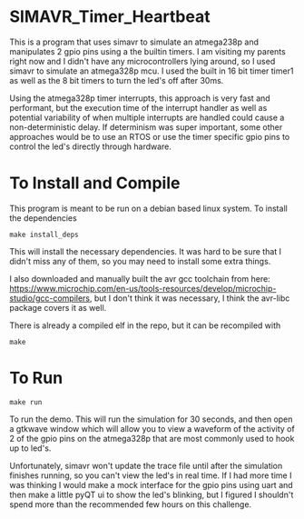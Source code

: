 # SIMAVR_Timer_Heartbeat
This is a program that uses simavr to simulate an atmega238p and manipulates 2 gpio pins using a the builtin timers. I am visiting my parents right now and I didn't have any microcontrollers lying around, so I used simavr to simulate an atmega328p mcu. I used the built in 16 bit timer timer1 as well as the 8 bit timers to turn the led's off after 30ms.

Using the atmega328p timer interrupts, this approach is very fast and performant, but the execution time of the interrupt handler as well as potential variability of when multiple interrupts are handled could cause a non-deterministic delay. If determinism was super important, some other approaches would be to use an RTOS or use the timer specific gpio pins to control the led's directly through hardware. 

# To Install and Compile
This program is meant to be run on a debian based linux system. To install the dependencies 
```
make install_deps
``` 
This will install the necessary dependencies. It was hard to be sure that I didn't miss any of them, so you may need to install some extra things. 

I also downloaded and manually built the avr gcc toolchain from here: https://www.microchip.com/en-us/tools-resources/develop/microchip-studio/gcc-compilers, but I don't think it was necessary, I think the avr-libc package covers it as well. 

There is already a compiled elf in the repo, but it can be recompiled with
```
make
```

# To Run
```
make run
```
To run the demo. This will run the simulation for 30 seconds, and then open a gtkwave window which will allow you to view a waveform of the activity of 2 of the gpio pins on the atmega328p that are most commonly used to hook up to led's. 

Unfortunately, simavr won't update the trace file until after the simulation finishes running, so you can't view the led's in real time. If I had more time I was thinking I would make a mock interface for the gpio pins using uart and then make a little pyQT ui to show the led's blinking, but I figured I shouldn't spend more than the recommended few hours on this challenge. 
